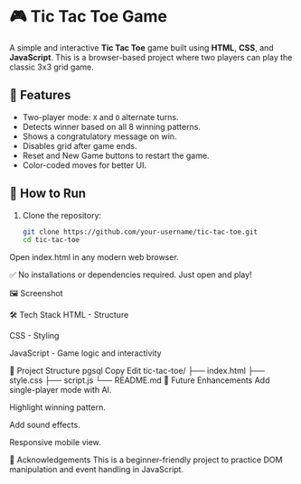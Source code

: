 # 🎮 Tic Tac Toe Game

A simple and interactive **Tic Tac Toe** game built using **HTML**, **CSS**, and **JavaScript**. This is a browser-based project where two players can play the classic 3x3 grid game.

## 🧠 Features

- Two-player mode: `X` and `O` alternate turns.
- Detects winner based on all 8 winning patterns.
- Shows a congratulatory message on win.
- Disables grid after game ends.
- Reset and New Game buttons to restart the game.
- Color-coded moves for better UI.

## 🚀 How to Run

1. Clone the repository:
   ```bash
   git clone https://github.com/your-username/tic-tac-toe.git
   cd tic-tac-toe
Open index.html in any modern web browser.

✅ No installations or dependencies required. Just open and play!

🖼️ Screenshot


🛠️ Tech Stack
HTML - Structure

CSS - Styling

JavaScript - Game logic and interactivity

📂 Project Structure
pgsql
Copy
Edit
tic-tac-toe/
├── index.html
├── style.css
├── script.js
└── README.md
📌 Future Enhancements
Add single-player mode with AI.

Highlight winning pattern.

Add sound effects.

Responsive mobile view.

🙌 Acknowledgements
This is a beginner-friendly project to practice DOM manipulation and event handling in JavaScript.

